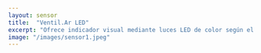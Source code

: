 ```yaml
---
layout: sensor
title:  "Ventil.Ar LED"
excerpt: "Ofrece indicador visual mediante luces LED de color según el nivel de CO2 alcanzado."
image: "/images/sensor1.jpeg"
---
```

